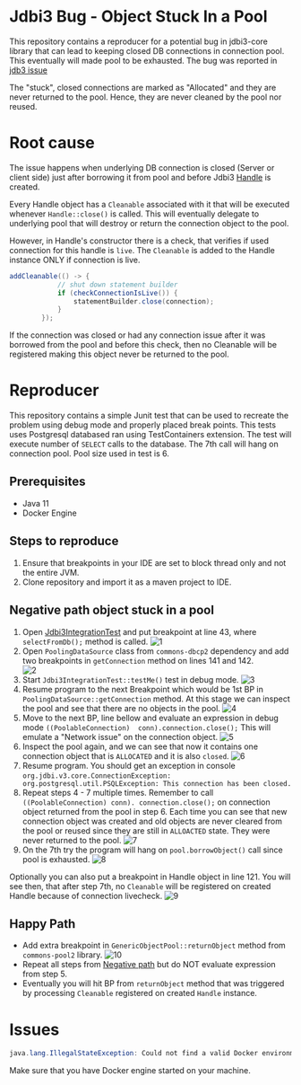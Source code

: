 # Jdbi3 Bug - Object Stuck In a Pool
This repository contains a reproducer for a potential bug in jdbi3-core library that can
lead to keeping closed DB connections in connection pool. This eventually will made pool to be 
exhausted. The bug was reported in [jdb3 issue](https://github.com/jdbi/jdbi/issues/2446)

The "stuck", closed connections are marked as "Allocated" and they are never returned to the pool.
Hence, they are never cleaned by the pool nor reused.

# Root cause
The issue happens when underlying DB connection is closed (Server or client side) just after 
borrowing it from pool and before Jdbi3 [Handle](https://github.com/jdbi/jdbi/blob/master/core/src/main/java/org/jdbi/v3/core/Handle.java) is created.

Every Handle object has a `Cleanable` associated with it that will be executed whenever 
`Handle::close()` is called. This will eventually delegate to underlying pool that will destroy or 
return the connection object to the pool.

However, in Handle's constructor there is a check, that verifies if used connection for this 
handle is `live`. The `Cleanable` is added to the Handle instance ONLY if connection is live.

```java
addCleanable(() -> {
            // shut down statement builder
            if (checkConnectionIsLive()) {
                statementBuilder.close(connection);
            }
        });
```

If the connection was closed or had any connection issue after it was 
borrowed from the pool and before this check, then no Cleanable will be registered making this 
object never be returned to the pool.

# Reproducer
This repository contains a simple Junit test that can be used to recreate the problem using 
debug mode and properly placed break points. This tests uses Postgresql databased ran using 
TestContainers extension. The test will execute number of `SELECT` calls to the database.
The 7th call will hang on connection pool. Pool size used in test is 6.

## Prerequisites
- Java 11
- Docker Engine

## Steps to reproduce
1. Ensure that breakpoints in your IDE are set to block thread only and not the entire JVM.
2. Clone repository and import it as a maven project to IDE.

## Negative path object stuck in a pool
1. Open [Jdbi3IntegrationTest](src/test/java/org/example/Jdbi3IntegrationTest.java) and put 
   breakpoint at line 43, where `selectFromDb();` method is called.
   ![1](img/1.PNG)
2. Open `PoolingDataSource` class from `commons-dbcp2` dependency and add two breakpoints in 
   `getConnection` method on lines 141 and 142. </br>
   ![2](img/2.PNG)
3. Start `Jdbi3IntegrationTest::testMe()` test in debug mode.
   ![3](img/3.PNG)
4. Resume program to the next Breakpoint which would be 1st BP in 
   `PoolingDataSource::getConnection` 
   method. At this stage we can inspect the pool and see that there are no objects in the pool.
   ![4](img/4.PNG)
5. Move to the next BP, line bellow and evaluate an expression in debug mode `((PoolableConnection) 
   conn).connection.close();`
   This will emulate a "Network issue" on the connection object.
   ![5](img/5.PNG)
6. Inspect the pool again, and we can see that now it contains one connection object that is 
   `ALLOCATED` and it is also `closed`.
   ![6](img/6.PNG)
7. Resume program. You should get an exception in console ```org.jdbi.v3.core.ConnectionException: org.postgresql.util.PSQLException: This connection has been closed.```
8. Repeat steps 4 - 7 multiple times. Remember to call ```((PoolableConnection) conn).
   connection.close();``` on connection object returned from the pool in step 6. Each time you can 
   see that new connection object was created and old objects are never cleared from the pool or reused since they are still in 
   `ALLOACTED` state. They were never returned to the pool.
   ![7](img/7.PNG)
9. On the 7th try the program will hang on `pool.borrowObject()` call since pool is exhausted.
   ![8](img/8.PNG)

Optionally you can also put a breakpoint in Handle object in line 121. You will see then, that 
after step 7th, no `Cleanable` will be registered on created Handle because of connection 
livecheck. ![9](img/9.PNG)

## Happy Path
- Add extra breakpoint in `GenericObjectPool::returnObject` method from `commons-pool2` library.
  ![10](img/10.PNG)
- Repeat all steps from [Negative path](#negative-path-object-stuck-in-a-pool)
but do NOT evaluate expression from step 5.
- Eventually you will hit BP from `returnObject` method that was triggered by processing 
  `Cleanable` registered on created `Handle` instance.


# Issues
```java
java.lang.IllegalStateException: Could not find a valid Docker environment. Please see logs and check configuration
```
Make sure that you have Docker engine started on your machine.

